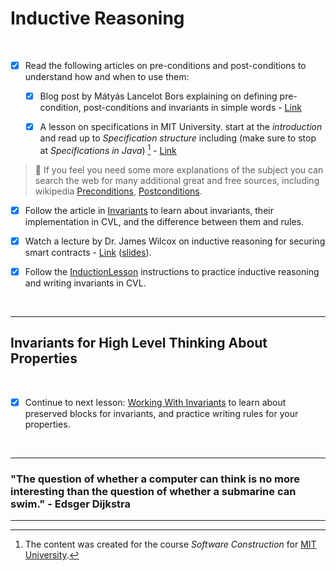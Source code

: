# Inductive Reasoning

</br>

- [x] Read the following articles on pre-conditions and post-conditions to understand how and when to use them:

    - [x] Blog post by Mátyás Lancelot Bors explaining on defining pre-condition, post-conditions and invariants in simple words - [Link](https://medium.com/@mlbors/preconditions-and-postconditions-5913fc0fcdaf)

    - [x] A lesson on specifications in MIT University. start at the *introduction* and read up to *Specification structure* including (make sure to stop at *Specifications in Java*) [^1] - [Link](https://web.mit.edu/6.031/www/fa17/classes/06-specifications/)

> :memo: If you feel you need some more explanations of the subject you can search the web for many additional great and free sources, including wikipedia [Preconditions](https://en.wikipedia.org/wiki/Precondition), [Postconditions](https://en.wikipedia.org/wiki/Postcondition).

[^1]: The content was created for the course *Software Construction* for [MIT University](https://web.mit.edu/).

- [x] Follow the article in [Invariants](Invariants) to learn about invariants, their implementation in CVL, and the difference between them and rules.

- [x] Watch a lecture by Dr. James Wilcox on inductive reasoning for securing smart contracts - [Link](https://youtu.be/30BspXZs7q8) ([slides](Induction.pdf)).

- [x] Follow the [InductionLesson](InductionLesson) instructions to practice inductive reasoning and writing invariants in CVL.

</br>

---

## Invariants for High Level Thinking About Properties

</br>

- [x] Continue to next lesson: [Working With Invariants](../08.Lesson_WorkingWithInvariants) to learn about preserved blocks for invariants, and practice writing rules for your properties.

</br>

---

### "The question of whether a computer can think is no more interesting than the question of whether a submarine can swim." - Edsger Dijkstra

---
